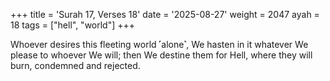 +++
title = 'Surah 17, Verses 18'
date = '2025-08-27'
weight = 2047
ayah = 18
tags = ["hell", "world"]
+++

Whoever desires this fleeting world ˹alone˺, We hasten in it whatever We please to whoever We will; then We destine them for Hell, where they will burn, condemned and rejected.